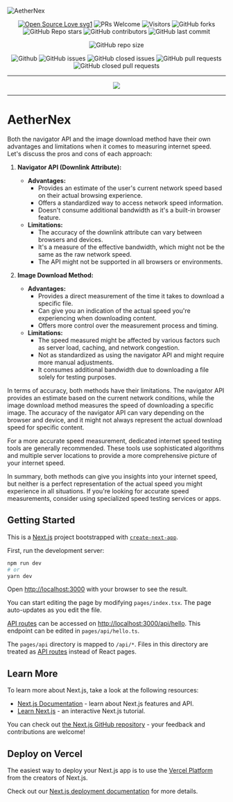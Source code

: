 ![AetherNex](https://socialify.git.ci/dev-AshishRanjan/AetherNex/image?description=1&descriptionEditable=A%20place%20for%20Developers&forks=1&issues=1&language=1&name=1&owner=1&pulls=1&stargazers=1&theme=light)

<div align="center">
 <p>
   
[![Open Source Love svg1](https://badges.frapsoft.com/os/v1/open-source.svg?v=103)](https://github.com/ellerbrock/open-source-badges/)
![PRs Welcome](https://img.shields.io/badge/PRs-welcome-brightgreen.svg?style=flat)
![Visitors](https://api.visitorbadge.io/api/visitors?path=dev-AshishRanjan%2FAetherNex%20&countColor=%23263759&style=flat)
![GitHub forks](https://img.shields.io/github/forks/dev-AshishRanjan/AetherNex)
![GitHub Repo stars](https://img.shields.io/github/stars/dev-AshishRanjan/AetherNex)
![GitHub contributors](https://img.shields.io/github/contributors/dev-AshishRanjan/AetherNex)
![GitHub last commit](https://img.shields.io/github/last-commit/dev-AshishRanjan/AetherNex)
  
![GitHub repo size](https://img.shields.io/github/repo-size/dev-AshishRanjan/AetherNex)

![Github](https://img.shields.io/github/license/dev-AshishRanjan/AetherNex)
![GitHub issues](https://img.shields.io/github/issues/dev-AshishRanjan/AetherNex)
![GitHub closed issues](https://img.shields.io/github/issues-closed-raw/dev-AshishRanjan/AetherNex)
![GitHub pull requests](https://img.shields.io/github/issues-pr/dev-AshishRanjan/AetherNex)
![GitHub closed pull requests](https://img.shields.io/github/issues-pr-closed/dev-AshishRanjan/AetherNex)

 </p>
</div>

---

<p align="center">
  <img align="center" src="https://readme-typing-svg.herokuapp.com?color=%2336BCF7&lines=Welcome+to+AetherNex+!;Let's+Build+our+own+Together;Thanks+for+Contributing;Check+you+Internet+Speed;Check+our+website"
 <img src= 'https://capsule-render.vercel.app/api?type=rect&color=gradient&height=2.5'/>
</p>

---

# AetherNex

Both the navigator API and the image download method have their own advantages and limitations when it comes to measuring internet speed. Let's discuss the pros and cons of each approach:

1. **Navigator API (Downlink Attribute):**

   - **Advantages:**
     - Provides an estimate of the user's current network speed based on their actual browsing experience.
     - Offers a standardized way to access network speed information.
     - Doesn't consume additional bandwidth as it's a built-in browser feature.
   - **Limitations:**
     - The accuracy of the downlink attribute can vary between browsers and devices.
     - It's a measure of the effective bandwidth, which might not be the same as the raw network speed.
     - The API might not be supported in all browsers or environments.

2. **Image Download Method:**
   - **Advantages:**
     - Provides a direct measurement of the time it takes to download a specific file.
     - Can give you an indication of the actual speed you're experiencing when downloading content.
     - Offers more control over the measurement process and timing.
   - **Limitations:**
     - The speed measured might be affected by various factors such as server load, caching, and network congestion.
     - Not as standardized as using the navigator API and might require more manual adjustments.
     - It consumes additional bandwidth due to downloading a file solely for testing purposes.

In terms of accuracy, both methods have their limitations. The navigator API provides an estimate based on the current network conditions, while the image download method measures the speed of downloading a specific image. The accuracy of the navigator API can vary depending on the browser and device, and it might not always represent the actual download speed for specific content.

For a more accurate speed measurement, dedicated internet speed testing tools are generally recommended. These tools use sophisticated algorithms and multiple server locations to provide a more comprehensive picture of your internet speed.

In summary, both methods can give you insights into your internet speed, but neither is a perfect representation of the actual speed you might experience in all situations. If you're looking for accurate speed measurements, consider using specialized speed testing services or apps.

## Getting Started

This is a [Next.js](https://nextjs.org/) project bootstrapped with [`create-next-app`](https://github.com/vercel/next.js/tree/canary/packages/create-next-app).

First, run the development server:

```bash
npm run dev
# or
yarn dev
```

Open [http://localhost:3000](http://localhost:3000) with your browser to see the result.

You can start editing the page by modifying `pages/index.tsx`. The page auto-updates as you edit the file.

[API routes](https://nextjs.org/docs/api-routes/introduction) can be accessed on [http://localhost:3000/api/hello](http://localhost:3000/api/hello). This endpoint can be edited in `pages/api/hello.ts`.

The `pages/api` directory is mapped to `/api/*`. Files in this directory are treated as [API routes](https://nextjs.org/docs/api-routes/introduction) instead of React pages.

## Learn More

To learn more about Next.js, take a look at the following resources:

- [Next.js Documentation](https://nextjs.org/docs) - learn about Next.js features and API.
- [Learn Next.js](https://nextjs.org/learn) - an interactive Next.js tutorial.

You can check out [the Next.js GitHub repository](https://github.com/vercel/next.js/) - your feedback and contributions are welcome!

## Deploy on Vercel

The easiest way to deploy your Next.js app is to use the [Vercel Platform](https://vercel.com/new?utm_medium=default-template&filter=next.js&utm_source=create-next-app&utm_campaign=create-next-app-readme) from the creators of Next.js.

Check out our [Next.js deployment documentation](https://nextjs.org/docs/deployment) for more details.
